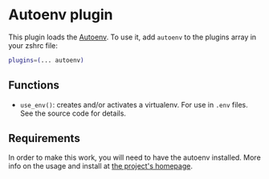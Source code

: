# Autoenv plugin
This plugin loads the [Autoenv](https://github.com/inishchith/autoenv).
To use it, add `autoenv` to the plugins array in your zshrc file:
```zsh
plugins=(... autoenv)
```
## Functions
* `use_env()`: creates and/or activates a virtualenv. For use in `.env` files.
  See the source code for details.
## Requirements
In order to make this work, you will need to have the autoenv installed.
More info on the usage and install at [the project's homepage](https://github.com/inishchith/autoenv).
